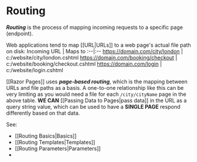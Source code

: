 # Routing

_**Routing**_ is the process of mapping incoming requests to a specific page (endpoint). 

Web applications tend to map [[URL|URLs]] to a web page's actual file path on disk:
Incoming URL | Maps to
:--|:--
https://domain.com/city/london | c:/website/city/london.cshtml
https://domain.com/booking/checkout | c:/website/booking/checkout.cshtml
https://domain.com/login | c:/website/login.cshtml

[[Razor Pages]] uses _**page-based routing**_, which is the mapping between URLs and file paths as a basis. A one-to-one relationship like this can be very limiting as you would need a file for each `/city/cityName` page in the above table. **WE CAN** [[Passing Data to Pages|pass data]] in the URL as a query string value, which can be used to have a **SINGLE PAGE** respond differently based on that data.

See:
* [[Routing Basics|Basics]]
* [[Routing Templates|Templates]]
* [[Routing Parameters|Parameters]]
* 